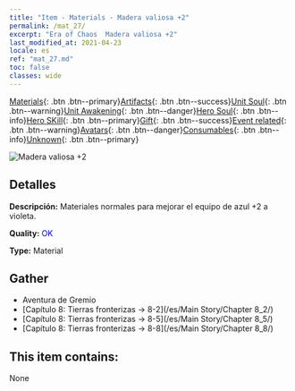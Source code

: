 ```yaml
---
title: "Item - Materials - Madera valiosa +2"
permalink: /mat_27/
excerpt: "Era of Chaos  Madera valiosa +2"
last_modified_at: 2021-04-23
locale: es
ref: "mat_27.md"
toc: false
classes: wide
---
```

 [Materials](/ItemsES/){: .btn .btn--primary}[Artifacts](/ItemsES/Artifacts/){: .btn .btn--success}[Unit Soul](/ItemsES/UnitSoul/){: .btn .btn--warning}[Unit Awakening](/ItemsES/UnitAwakening/){: .btn .btn--danger}[Hero Soul](/ItemsES/HeroSoul/){: .btn .btn--info}[Hero SKill](/ItemsES/HeroSkill/){: .btn .btn--primary}[Gift](/ItemsES/Gift/){: .btn .btn--success}[Event related](/ItemsES/Events/){: .btn .btn--warning}[Avatars](/ItemsES/Avatars/){: .btn .btn--danger}[Consumables](/ItemsES/Consumables/){: .btn .btn--info}[Unknown](/ItemsES/Unknown/){: .btn .btn--primary}

 ![Madera valiosa +2](/images/t/i_cailiao_mucai1.png)

## Detalles
 **Descripción:** Materiales normales para mejorar el equipo de azul +2 a violeta.

 **Quality:** <span style="color: #0000CD">OK</span>

 **Type:** Material

## Gather

*    Aventura de Gremio 
*    [Capítulo 8: Tierras fronterizas -> 8-2](/es/Main Story/Chapter 8_2/) 
*    [Capítulo 8: Tierras fronterizas -> 8-5](/es/Main Story/Chapter 8_5/) 
*    [Capítulo 8: Tierras fronterizas -> 8-8](/es/Main Story/Chapter 8_8/) 

## This item contains:

  None

